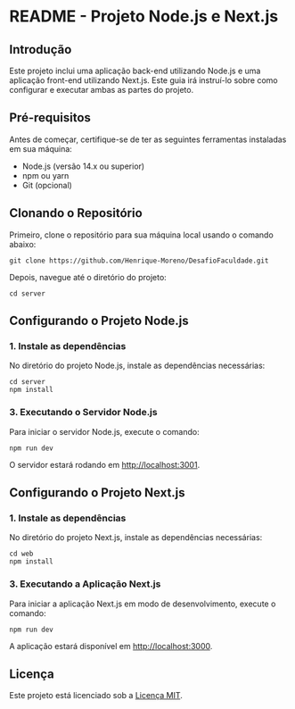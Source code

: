  <h1>README - Projeto Node.js e Next.js</h1>

  <h2>Introdução</h2>
    <p>Este projeto inclui uma aplicação back-end utilizando Node.js e uma aplicação front-end utilizando Next.js. Este guia irá instruí-lo sobre como configurar e executar ambas as partes do projeto.</p>

  <h2>Pré-requisitos</h2>
    <p>Antes de começar, certifique-se de ter as seguintes ferramentas instaladas em sua máquina:</p>
    <ul>
        <li>Node.js (versão 14.x ou superior)</li>
        <li>npm ou yarn</li>
        <li>Git (opcional)</li>
    </ul>

  <h2>Clonando o Repositório</h2>
    <p>Primeiro, clone o repositório para sua máquina local usando o comando abaixo:</p>
    <pre><code>git clone https://github.com/Henrique-Moreno/DesafioFaculdade.git</code></pre>
    <p>Depois, navegue até o diretório do projeto:</p>
    <pre><code>cd server</code></pre>

  <h2>Configurando o Projeto Node.js</h2>
    <h3>1. Instale as dependências</h3>
    <p>No diretório do projeto Node.js, instale as dependências necessárias:</p>
    <pre><code>cd server
npm install</code></pre>

  <h3>3. Executando o Servidor Node.js</h3>
    <p>Para iniciar o servidor Node.js, execute o comando:</p>
    <pre><code>npm run dev</code></pre>
    <p>O servidor estará rodando em <a href="http://localhost:3000">http://localhost:3001</a>.</p>

  <h2>Configurando o Projeto Next.js</h2>
    <h3>1. Instale as dependências</h3>
    <p>No diretório do projeto Next.js, instale as dependências necessárias:</p>
    <pre><code>cd web
npm install</code></pre>

  <h3>3. Executando a Aplicação Next.js</h3>
    <p>Para iniciar a aplicação Next.js em modo de desenvolvimento, execute o comando:</p>
    <pre><code>npm run dev</code></pre>
    <p>A aplicação estará disponível em <a href="http://localhost:3000">http://localhost:3000</a>.</p>


  <h2>Licença</h2>
    <p>Este projeto está licenciado sob a <a href="LICENSE.md">Licença MIT</a>.</p>
